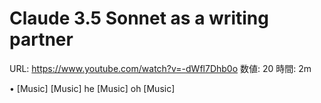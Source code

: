 # Claude 3.5 Sonnet as a writing partner

URL: https://www.youtube.com/watch?v=-dWfl7Dhb0o
数値: 20
時間: 2m

• [Music] [Music] he [Music] oh [Music]